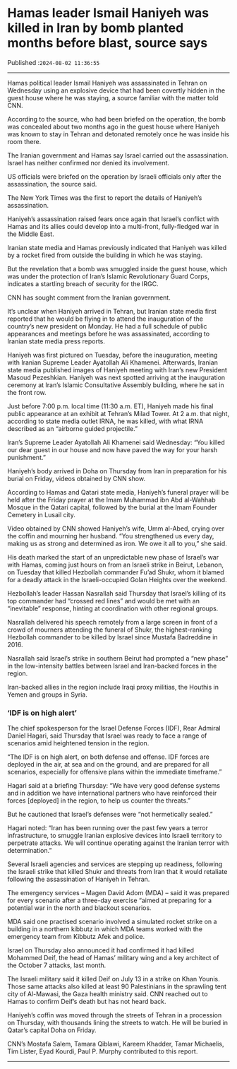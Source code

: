 # Hamas leader Ismail Haniyeh was killed in Iran by bomb planted months before blast, source says

Published :`2024-08-02 11:36:55`

---

Hamas political leader Ismail Haniyeh was assassinated in Tehran on Wednesday using an explosive device that had been covertly hidden in the guest house where he was staying, a source familiar with the matter told CNN.

According to the source, who had been briefed on the operation, the bomb was concealed about two months ago in the guest house where Haniyeh was known to stay in Tehran and detonated remotely once he was inside his room there.

The Iranian government and Hamas say Israel carried out the assassination. Israel has neither confirmed nor denied its involvement.

US officials were briefed on the operation by Israeli officials only after the assassination, the source said.

The New York Times was the first to report the details of Haniyeh’s assassination.

Haniyeh’s assassination raised fears once again that Israel’s conflict with Hamas and its allies could develop into a multi-front, fully-fledged war in the Middle East.

Iranian state media and Hamas previously indicated that Haniyeh was killed by a rocket fired from outside the building in which he was staying.

But the revelation that a bomb was smuggled inside the guest house, which was under the protection of Iran’s Islamic Revolutionary Guard Corps, indicates a startling breach of security for the IRGC.

CNN has sought comment from the Iranian government.

It’s unclear when Haniyeh arrived in Tehran, but Iranian state media first reported that he would be flying in to attend the inauguration of the country’s new president on Monday. He had a full schedule of public appearances and meetings before he was assassinated, according to Iranian state media press reports.

Haniyeh was first pictured on Tuesday, before the inauguration, meeting with Iranian Supreme Leader Ayatollah Ali Khamenei. Afterwards, Iranian state media published images of Haniyeh meeting with Iran’s new President Masoud Pezeshkian. Haniyeh was next spotted arriving at the inauguration ceremony at Iran’s Islamic Consultative Assembly building, where he sat in the front row.

Just before 7:00 p.m. local time (11:30 a.m. ET), Haniyeh made his final public appearance at an exhibit at Tehran’s Milad Tower. At 2 a.m. that night, according to state media outlet IRNA, he was killed, with what IRNA described as an “airborne guided projectile.”

Iran’s Supreme Leader Ayatollah Ali Khamenei said Wednesday: “You killed our dear guest in our house and now have paved the way for your harsh punishment.”

Haniyeh’s body arrived in Doha on Thursday from Iran in preparation for his burial on Friday, videos obtained by CNN show.

According to Hamas and Qatari state media, Haniyeh’s funeral prayer will be held after the Friday prayer at the Imam Muhammad ibn Abd al-Wahhab Mosque in the Qatari capital, followed by the burial at the Imam Founder Cemetery in Lusail city.

Video obtained by CNN showed Haniyeh’s wife, Umm al-Abed, crying over the coffin and mourning her husband. “You strengthened us every day, making us as strong and determined as iron. We owe it all to you,” she said.

His death marked the start of an unpredictable new phase of Israel’s war with Hamas, coming just hours on from an Israeli strike in Beirut, Lebanon, on Tuesday that killed Hezbollah commander Fu’ad Shukr, whom it blamed for a deadly attack in the Israeli-occupied Golan Heights over the weekend.

Hezbollah’s leader Hassan Nasrallah said Thursday that Israel’s killing of its top commander had “crossed red lines” and would be met with an “inevitable” response, hinting at coordination with other regional groups.

Nasrallah delivered his speech remotely from a large screen in front of a crowd of mourners attending the funeral of Shukr, the highest-ranking Hezbollah commander to be killed by Israel since Mustafa Badreddine in 2016.

Nasrallah said Israel’s strike in southern Beirut had prompted a “new phase” in the low-intensity battles between Israel and Iran-backed forces in the region.

Iran-backed allies in the region include Iraqi proxy militias, the Houthis in Yemen and groups in Syria.

### ‘IDF is on high alert’

The chief spokesperson for the Israel Defense Forces (IDF), Rear Admiral Daniel Hagari, said Thursday that Israel was ready to face a range of scenarios amid heightened tension in the region.

“The IDF is on high alert, on both defense and offense. IDF forces are deployed in the air, at sea and on the ground, and are prepared for all scenarios, especially for offensive plans within the immediate timeframe.”

Hagari said at a briefing Thursday: “We have very good defense systems and in addition we have international partners who have reinforced their forces [deployed] in the region, to help us counter the threats.”

But he cautioned that Israel’s defenses were “not hermetically sealed.”

Hagari noted: “Iran has been running over the past few years a terror infrastructure, to smuggle Iranian explosive devices into Israeli territory to perpetrate attacks. We will continue operating against the Iranian terror with determination.”

Several Israeli agencies and services are stepping up readiness, following the Israeli strike that killed Shukr and threats from Iran that it would retaliate following the assassination of Haniyeh in Tehran.

The emergency services – Magen David Adom (MDA) – said it was prepared for every scenario after a three-day exercise “aimed at preparing for a potential war in the north and blackout scenarios.

MDA said one practised scenario involved a simulated rocket strike on a building in a northern kibbutz in which MDA teams worked with the emergency team from Kibbutz Afek and police.

Israel on Thursday also announced it had confirmed it had killed Mohammed Deif, the head of Hamas’ military wing and a key architect of the October 7 attacks, last month.

The Israeli military said it killed Deif on July 13 in a strike on Khan Younis. Those same attacks also killed at least 90 Palestinians in the sprawling tent city of Al-Mawasi, the Gaza health ministry said. CNN reached out to Hamas to confirm Deif’s death but has not heard back.

Haniyeh’s coffin was moved through the streets of Tehran in a procession on Thursday, with thousands lining the streets to watch. He will be buried in Qatar’s capital Doha on Friday.

CNN’s Mostafa Salem, Tamara Qiblawi, Kareem Khadder, Tamar Michaelis, Tim Lister, Eyad Kourdi, Paul P. Murphy contributed to this report.

---

